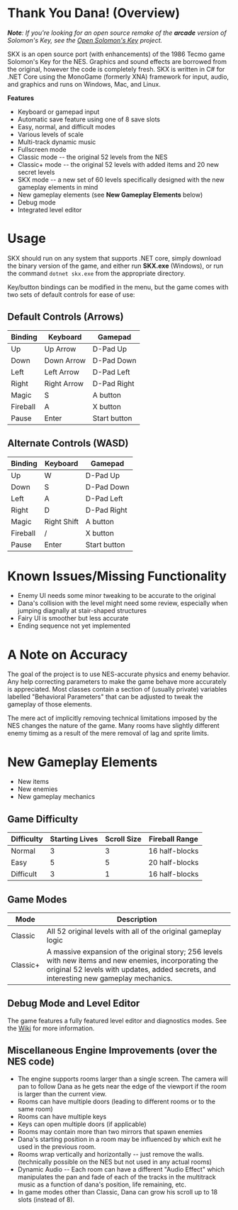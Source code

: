 # **Thank You Dana!  (Overview)**
***Note**:  If you're looking for an open source remake of the **arcade** version of Solomon's Key, see the [Open Solomon's Key](https://github.com/mdodis/OpenSolomonsKey) project.*

SKX is an open source port (with enhancements) of the 1986 Tecmo game Solomon's Key for the NES.  Graphics and sound effects are borrowed from the original,  however the code is completely fresh.   SKX is written in C# for .NET Core using the MonoGame (formerly XNA) framework for input, audio, and graphics and runs on Windows, Mac, and Linux.

**Features**
* Keyboard or gamepad input
* Automatic save feature using one of 8 save slots
* Easy, normal, and difficult modes
* Various levels of scale
* Multi-track dynamic music
* Fullscreen mode
* Classic mode -- the original 52 levels from the NES
* Classic+ mode -- the original 52 levels with added items and 20 new secret levels
* SKX mode -- a new set of 60 levels specifically designed with the new gameplay elements in mind
* New gameplay elements (see **New Gameplay Elements** below)
* Debug mode
* Integrated level editor

# **Usage**
SKX should run on any system that supports .NET core,  simply download the binary version of the game,  and either run **SKX.exe** (Windows), or run the command `dotnet skx.exe` from the appropriate directory.

Key/button bindings can be modified in the menu,  but the game comes with two sets of default controls for ease of use:

## **Default Controls (Arrows)**
| Binding | Keyboard | Gamepad |
|--|--|--|
| Up | Up Arrow | D-Pad Up
| Down | Down Arrow | D-Pad Down
| Left | Left Arrow | D-Pad Left
| Right | Right Arrow | D-Pad Right
| Magic | S | A button 
| Fireball | A | X button 
| Pause | Enter | Start button

## **Alternate Controls (WASD)**
| Binding | Keyboard | Gamepad |
|--|--|--|
| Up | W | D-Pad Up
| Down | S | D-Pad Down
| Left | A | D-Pad Left
| Right | D | D-Pad Right
| Magic | Right Shift | A button 
| Fireball | / | X button 
| Pause | Enter | Start button

# **Known Issues/Missing Functionality**
* Enemy UI needs some minor tweaking to be accurate to the original
* Dana's collision with the level might need some review, especially when jumping diagnally at stair-shaped structures
* Fairy UI is smoother but less accurate
* Ending sequence not yet implemented

# **A Note on Accuracy**
The goal of the project is to use NES-accurate physics and enemy behavior.  Any help correcting parameters to make the game behave more accurately is appreciated.  Most classes contain a section of (usually private) variables labelled "Behavioral Parameters" that can be adjusted to tweak the gameplay of those elements.

The mere act of implicitly removing technical limitations imposed by the NES changes the nature of the game.  Many rooms have slightly different enemy timimg as a result of the mere removal of lag and sprite limits.  

# New Gameplay Elements
* New items
* New enemies
* New gameplay mechanics

## **Game Difficulty**
| Difficulty | Starting Lives | Scroll Size | Fireball Range
|--|--|--|--|
| Normal | 3 | 3 | 16 half-blocks
| Easy | 5 | 5 | 20 half-blocks
| Difficult | 3 | 1 | 16 half-blocks

## **Game Modes**
| Mode | Description |
|--|--|
| Classic | All 52 original levels with all of the original gameplay logic |
| Classic+ | A massive expansion of the original story;  256 levels with new items and new enemies, incorporating the original 52 levels with updates, added secrets, and interesting new gameplay mechanics.

## **Debug Mode and Level Editor**
The game features a fully featured level editor and diagnostics modes.  See the [Wiki](https://github.com/nillkitty/SKX/wiki) for more information.

## **Miscellaneous Engine Improvements (over the NES code)**
* The engine supports rooms larger than a single screen.   The camera will pan to follow Dana as he gets near the edge of the viewport if the room is larger than the current view.
* Rooms can have multiple doors (leading to different rooms or to the same room)
* Rooms can have multiple keys
* Keys can open multiple doors (if applicable)
* Rooms may contain more than two mirrors that spawn enemies
* Dana's starting position in a room may be influenced by which exit he used in the previous room.
* Rooms wrap vertically and horizontally -- just remove the walls.  (technically possible on the NES but not used in any actual rooms)
* Dynamic Audio -- Each room can have a different "Audio Effect" which manipulates the pan and fade of each of the tracks in the multitrack music as a function of dana's position, life remaining, etc.
* In game modes other than Classic, Dana can grow his scroll up to 18 slots (instead of 8).
